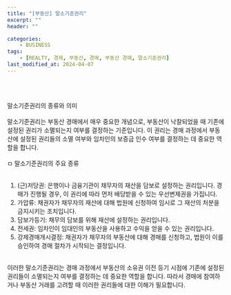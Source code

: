 ```yaml
---
title: "[부동산] 말소기준권리"
excerpt: ""
header: ""

categories:
    - BUSINESS
tags:
    - [REALTY, 경제, 부동산, 경매, 부동산 경매, 말소기준권리]
last_modified_at: 2024-04-07
---
```

<br><br>

말소기준권리의 종류와 의미 <br>
<br>
말소기준권리는 부동산 경매에서 매우 중요한 개념으로, 부동산이 낙찰되었을 때 기존에 설정된 권리가 소멸되는지 여부를 결정하는 기준입니다. 이 권리는 경매 과정에서 부동산에 설정된 권리들의 소멸 여부와 임차인의 보증금 인수 여부를 결정하는 데 중요한 역할을 합니다.<br>
<br>
ㅁ 말소기준권리의 주요 종류<br>
<br>
1. (근)저당권: 은행이나 금융기관이 채무자의 재산을 담보로 설정하는 권리입니다. 경매가 진행될 경우, 이 권리에 따라 먼저 배당받을 수 있는 우선변제권을 가집니다.<br>
2. 가압류: 채권자가 채무자의 재산에 대해 법원에 신청하여 임시로 그 재산의 처분을 금지시키는 조치입니다.<br>
3. 담보가등기: 채무의 담보를 위해 재산에 설정하는 권리입니다.<br>
4. 전세권: 임차인이 임대인의 부동산을 사용하고 수익을 얻을 수 있는 권리입니다.<br>
5. 강제경매개시결정: 채권자가 채무자의 부동산에 대해 경매를 신청하고, 법원이 이를 승인하여 경매 절차가 시작되는 결정입니다.<br>
<br>
이러한 말소기준권리는 경매 과정에서 부동산의 소유권 이전 등기 시점에 기존에 설정된 권리들이 소멸되는지 여부를 결정하는 데 중요한 역할을 합니다. 따라서 경매에 참여하거나 부동산 거래를 고려할 때 이러한 권리들에 대한 이해가 필요합니다.
<br><br>
